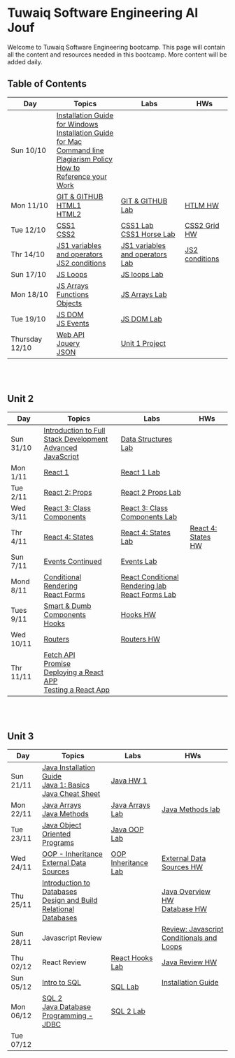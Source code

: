 # Tuwaiq Software Engineering Al Jouf
Welcome to Tuwaiq Software Engineering bootcamp.
This page will contain all the content and resources needed in this bootcamp. More content will be added daily.

## Table of Contents

| Day         | Topics      | Labs        | HWs |
| ----------- | ----------- | ----------- | --- |
| Sun 10/10    | [Installation Guide for Windows](https://github.com/Tuwaiq-SE-Jouf/Student-Content/blob/main/slides/week1/Windows%20Installation%20Guide.pdf) <br> [Installation Guide for Mac](https://github.com/Tuwaiq-SE-Jouf/Student-Content/blob/main/slides/week1/Mac%20Installation%20Guide.pdf) <br> [Command line](https://github.com/Tuwaiq-SE-Riyadh/students-content/blob/main/slides/week1/Command_Line.pdf) <br> [Plagiarism Policy](https://www.dropbox.com/sh/e533hpeddk382u5/AACsj8gievyt1rP4NXrkkCiOa/Certified%20Full%20Stack%20Web%20Developer%20Bootcamp/Level%201%3A%20Web%20Development%20Essentials/Task%201/Additional%20reading/Additional%20Reading%20-%20Plagiarism%20Policy.pdf?dl=0) <br> [How to Reference your Work](https://www.dropbox.com/sh/e533hpeddk382u5/AABOgllceZsIrrcd-plSMulna/Certified%20Full%20Stack%20Web%20Developer%20Bootcamp/Level%201%3A%20Web%20Development%20Essentials/Task%201/Additional%20reading/How%20to%20Reference%20your%20Work.pdf?dl=0)
| Mon 11/10    | [GIT & GITHUB](https://github.com/Tuwaiq-SE-Jouf/Student-Content/blob/main/slides/week1/intro_to_git.pdf) <br> [HTML1](https://github.com/Tuwaiq-SE-Jouf/Student-Content/blob/main/slides/week1/HTML1.pdf) <br> [HTML2](https://github.com/Tuwaiq-SE-Jouf/Student-Content/blob/main/slides/week1/HTML2.pdf)  | [GIT & GITHUB Lab](https://github.com/Tuwaiq-SE-Jouf/week01_day02_gitGithub) | [HTLM HW](https://github.com/Tuwaiq-SE-Jouf/week01_day02_HTML)|
| Tue 12/10    | [CSS1](https://github.com/Tuwaiq-SE-Jouf/Student-Content/blob/main/slides/week1/CSS1.pdf) <br> [CSS2](https://github.com/Tuwaiq-SE-Jouf/Student-Content/blob/main/slides/week1/CSS2.pdf) | [CSS1 Lab](https://github.com/Tuwaiq-SE-Jouf/week01_day02_CSS2) <br> [CSS1 Horse Lab](https://github.com/Tuwaiq-SE-Jouf/week01_day03_CSS2_Horse) | [CSS2 Grid HW](https://github.com/Tuwaiq-SE-Jouf/Week1_Day4_CSSGrid)
| Thr 14/10    | [JS1 variables and operators](https://github.com/Tuwaiq-SE-Jouf/Student-Content/blob/main/slides/week1/JS1_variables_and_operators.pdf) <br> [JS2 conditions](https://github.com/Tuwaiq-SE-Jouf/Student-Content/blob/main/slides/week1/JS2_conditions.pdf) | [JS1 variables and operators Lab](https://github.com/Tuwaiq-SE-Jouf/week01_day05_JS_variables_operators) | [JS2 conditions](https://github.com/Tuwaiq-SE-Jouf/week01_day05_JS_conditions)
| Sun 17/10    | [JS Loops](https://github.com/Tuwaiq-SE-Jouf/Student-Content/blob/main/slides/week%202/JS2_loop.pdf) | [JS loops Lab](https://github.com/Tuwaiq-SE-Jouf/Week02_Day01_Loops)
| Mon 18/10    | [JS Arrays](https://www.w3schools.com/js/js_arrays.asp) <br> [Functions](https://www.w3schools.com/js/js_functions.asp)  <br> [Objects](https://www.w3schools.com/js/js_objects.asp) | [JS Arrays Lab](https://github.com/Tuwaiq-SE-Jouf/Week02_Day02_Arrays) 
| Tue 19/10    | [JS DOM](https://www.w3schools.com/js/js_htmldom.asp) <br> [JS Events](https://www.w3schools.com/js/js_events.asp) | [JS DOM Lab](https://github.com/Tuwaiq-SE-Jouf/Week02_Day03_DOM-Lab)
| Thursday 12/10    | [Web API](https://www.w3schools.com/js/js_api_intro.asp) <br> [Jquery](https://www.w3schools.com/js/js_jquery_selectors.asp) <br> [JSON](https://www.w3schools.com/js/js_json_intro.asp) | [Unit 1 Project](https://github.com/Tuwaiq-SE-Jouf/Week03_Unit1-Project) 


<br><br>
## Unit 2
| Day         | Topics      | Labs        | HWs |
| ----------- | ----------- | ----------- | --- |
| Sun 31/10   | [Introduction to Full Stack Development](https://github.com/Tuwaiq-SE-Jouf/Student-Content/blob/main/slides/week%203/Intoduction_to_full_stack_development.pdf) <br> [Advanced JavaScript](https://github.com/Tuwaiq-SE-Jouf/Student-Content/blob/main/slides/week%203/Advance_JavaScript.pdf)   | [Data Structures Lab](https://github.com/Tuwaiq-SE-Jouf/week04_day01_Data_Structure)
| Mon 1/11   | [React 1](https://github.com/Tuwaiq-SE-Jouf/Student-Content/blob/main/slides/week%203/React1.pdf) | [React 1 Lab](https://github.com/Tuwaiq-SE-Jouf/Week04_Day02_React1_Functional_Lab)
| Tue 2/11   | [React 2: Props](https://reactjs.org/docs/components-and-props.html) | [React 2 Props Lab](https://github.com/Tuwaiq-SE-Jouf/Week04_Day03_React2_Props_Lab)
| Wed 3/11   | [React 3: Class Components](https://www.w3schools.com/react/react_class.asp) | [React 3: Class Components Lab](https://github.com/Tuwaiq-SE-Jouf/Week04_Day04_React3_Lab_Class-Component)
| Thr 4/11   | [React 4: States](https://www.w3schools.com/react/react_events.asp) | [React 4: States Lab](https://github.com/Tuwaiq-SE-Jouf/Week04_Day05_React4_Events_Lab) | [React 4: States HW](https://github.com/Tuwaiq-SE-Jouf/Week04_Day05_React4_Events_HW)
| Sun 7/11   | [Events Continued](https://www.w3schools.com/react/react_events.asp) | [Events Lab](https://github.com/Tuwaiq-SE-Jouf/Week04_Day05_React4_Events_HW)
| Mond 8/11   | [Conditional Rendering](https://reactjs.org/docs/conditional-rendering.html) <br/>  [React Forms](https://reactjs.org/docs/forms.html)  | [React Conditional Rendering lab](https://github.com/Tuwaiq-SE-Jouf/Week05_Day02_React_Forms_Conditional-Rendering_Lab) <br> [React Forms Lab](https://github.com/Tuwaiq-SE-Jouf/Week05_Day02_React_Forms_Conditional-Rendering_Lab)
| Tues 9/11   | [Smart & Dumb Components](https://medium.com/@thejasonfile/dumb-components-and-smart-components-e7b33a698d43) <br/> [Hooks](https://reactjs.org/docs/hooks-intro.html) | [Hooks HW](https://github.com/Tuwaiq-SE-Jouf/Week05_Day03_React_Hooks/blob/main/README.md)
| Wed 10/11   | [Routers](https://reactrouter.com/) |[Routers HW](https://github.com/Tuwaiq-SE-Jouf/Week05_Day04_Routers)
| Thr 11/11   | [Fetch API](https://javascript.info/fetch) <br> [Promise](https://javascript.info/promise-basics) <br> [Deploying a React APP](https://github.com/Tuwaiq-SE-Jouf/Student-Content/blob/main/slides/Week%205/WD%20L2T13%20-%20Deploy%20React%20App.pdf) <br> [Testing a React App](https://github.com/Tuwaiq-SE-Jouf/Student-Content/blob/main/slides/Week%205/WD%20L2T15%20-%20React%20VI%20-%20Testing%20a%20React%20App.pdf)

<br><br>
## Unit 3
| Day               | Topics            | Labs            | HWs     |
| ----------------- | ----------------- | --------------- | ------- |
| Sun 21/11   | [Java Installation Guide](https://github.com/Tuwaiq-SE-Jouf/Java-Installation-Guide) <br> [Java 1: Basics](https://github.com/Tuwaiq-SE-Jouf/Student-Content/blob/main/slides/Week%207/Introduction%20to%20Java%20Programming%20I%20-%20Java%20Basics.pdf) <br> [Java Cheat Sheet](https://github.com/Tuwaiq-SE-Jouf/Student-Content/blob/main/slides/Week%207/SQL%20Cheat%20Sheet%20-%20SQL-Cheat-Sheet.pdf) | [Java HW 1](https://github.com/Tuwaiq-SE-Jouf/Week07_Day01_Java1_Basics_Lab/blob/main/README.md)
| Mon 22/11   | [Java Arrays](https://github.com/Tuwaiq-SE-Jouf/Student-Content/blob/main/slides/Week%207/SE%20L2T03%20-%20Introduction%20to%20Java%20Programming%20II%20-%20Data%20Structures.pdf)  <br> [Java Methods](https://github.com/Tuwaiq-SE-Jouf/Student-Content/blob/main/slides/Week%207/SE%20L2T04%20-%20Introduction%20to%20Java%20Programming%20III%20-%20Methods.pdf) <br>  <!--  --> | [Java Arrays Lab](https://github.com/Tuwaiq-SE-Jouf/Week07_Day02_Java-Arrays-Lab) | [Java Methods lab](https://github.com/Tuwaiq-SE-Jouf/Week07_Day02_Java-Methods-Lab)
| Tue 23/11   | [Java Object Oriented Programs](https://github.com/Tuwaiq-SE-Jouf/Student-Content/blob/main/slides/Week%207/SE%20L2T06%20-%20Object-Oriented%20Programming.pdf) | [Java OOP Lab](https://github.com/Tuwaiq-SE-Jouf/Week02_Day04_OOP-Lab)
| Wed 24/11   | [OOP - Inheritance](https://github.com/Tuwaiq-SE-Jouf/Student-Content/blob/main/slides/Week%207/SE%20L2T13%20-%20Object-Oriented%20Programming%20-%20Inheritance.pdf) <br> [External Data Sources](https://github.com/Tuwaiq-SE-Jouf/Student-Content/blob/main/slides/Week%207/SE%20L2T14%20-%20%20External%20Data%20Sources%20-%20Files.pdf)| [OOP Inheritance Lab](https://github.com/Tuwaiq-SE-Jouf/Week07_Day04_Java_OOP_Inheritance-Lab) | [External Data Sources HW](https://github.com/Tuwaiq-SE-Jouf/Week07_Day04_File-Input)
| Thu 25/11   | [Introduction to Databases](https://github.com/Tuwaiq-SE-Jouf/Student-Content/blob/main/slides/Week%207/SE%20L3T04%20-%20Introduction%20to%20Databases.pdf) <br> [Design and Build Relational Databases](https://github.com/Tuwaiq-SE-Jouf/Student-Content/blob/main/slides/Week%207/SE%20L3T05%20-%20Design%20and%20Build%20Relational%20Database.pdf) | |[Java Overview HW <br> Database HW](https://github.com/Tuwaiq-SE-Jouf/Week07_Day05-Java-Overview-Lab/blob/main/README.md)
| Sun 28/11   | Javascript Review | | [Review: Javascript Conditionals and Loops](https://github.com/Tuwaiq-SE-Jouf/Week08_Day01_Review_JS_Conditionals_Loops/blob/main/README.md)
| Thu 02/12   | React Review | [React Hooks Lab](https://github.com/Tuwaiq-SE-Jouf/Week08_Day05_React-Hooks-Java-Review) | [Java Review HW](https://github.com/Tuwaiq-SE-Jouf/Week08_Day05_React-Hooks-Java-Review)
| Sun 05/12   | [Intro to SQL](https://github.com/Tuwaiq-SE-Jouf/Student-Content/blob/main/slides/Week%207/SE%20L3T06%20-%20Introduction%20to%20SQL.pdf) | <br>[SQL Lab](https://github.com/Tuwaiq-SE-Jouf/Week07_Day01_SQL-Lab) | [Installation Guide](https://github.com/Tuwaiq-SE-Jouf/W07D04-Installation-Guide-SQL)
| Mon 06/12   | [SQL 2](https://github.com/Tuwaiq-SE-Jouf/Student-Content/blob/main/slides/Week%207/SE%20L3T06%20-%20Introduction%20to%20SQL.pdf) <br> [Java Database Programming - JDBC](https://github.com/Tuwaiq-SE-Jouf/Student-Content/blob/main/slides/Week%207/SE%20L3T07%20-%20Java%20Database%20Programming_%20The%20JDBC.pdf) | [SQL 2 Lab](https://github.com/Tuwaiq-SE-Jouf/Week09_Day02_SQL2-Lab)
| Tue 07/12   |



<!--- 


<br><br>


| Day               | Topics            | Labs            | HWs     |
| ----------------- | ----------------- | --------------- | ------- |
| Sun 14/11   | [Installation Guide](https://github.com/Tuwaiq-SE-Riyadh/Installation-Guide/blob/master/Readme.md) <br> [Java Basics](https://github.com/Tuwaiq-SE-Riyadh/students-content/blob/main/slides/week7/SE%20L2T02%20-%20Introduction%20to%20Java%20Programming%20I%20-%20Java%20Basics.pdf) <br> [Arrays](https://github.com/Tuwaiq-SE-Riyadh/students-content/blob/main/slides/week7/SE%20L2T03%20-%20Introduction%20to%20Java%20Programming%20II%20-%20Data%20Structures.pdf) <br> [Java cheat sheet](https://github.com/Tuwaiq-SE-Riyadh/students-content/blob/main/slides/week7/Java-Cheat-Sheet.pdf)  |      [Java Basics Lab](https://github.com/Tuwaiq-SE-Riyadh/W07D01-Java-basics-Lab) <br> [Arrays Lab  ](https://github.com/Tuwaiq-SE-Riyadh/W07D01-Arrays-lab)    |      [HW](https://github.com/Tuwaiq-SE-Riyadh/W07D01-HW)    |
| Mon 15/11   | [Java Methods](https://github.com/Tuwaiq-SE-Riyadh/students-content/blob/main/slides/week7/SE%20L2T04%20-%20Introduction%20to%20Java%20Programming%20III%20-%20Methods.pdf) <br> [Java OOP](https://github.com/Tuwaiq-SE-Riyadh/students-content/blob/main/slides/week7/SE%20L2T06%20-%20Object-Oriented%20Programming.pdf)  |   [Java Methods Lab](https://github.com/Tuwaiq-SE-Riyadh/W07D02-Method-lab) <br> [Java OOP Lab  ](https://github.com/Tuwaiq-SE-Riyadh/W07D02-OOP-lab)  <br> [Geuss Game](https://github.com/Tuwaiq-SE-Riyadh/W07D02-Guess-Number-Game)  |   [HW](https://github.com/Tuwaiq-SE-Riyadh/W07D02-HW)    |
| Tue 16/11   | [Java Advanced OOP](https://github.com/Tuwaiq-SE-Riyadh/students-content/blob/main/slides/week7/SE%20L2T13%20-%20Object-Oriented%20Programming%20-%20Inheritance.pdf) <br> [Java Collections](https://github.com/Tuwaiq-SE-Riyadh/students-content/blob/main/slides/week7/SE%20L2T23%20-%20Java%20Collections%20Framework.pdf)  |   [Java Advanced OOP Lab](https://github.com/Tuwaiq-SE-Riyadh/W07D03-Advanced-OOP-Lab)  <br> [Java Collections lab](https://github.com/Tuwaiq-SE-Riyadh/W07D03-Collections-Lab)  |   [HW](https://github.com/Tuwaiq-SE-Riyadh/W07D03-Advanced-OOP-Collections-HW)  |
| Wed 17/11   | [Database Intro](https://github.com/Tuwaiq-SE-Riyadh/students-content/blob/main/slides/week7/SE%20L3T04%20-%20Introduction%20to%20Databases.pdf) <br> [Intro to SQL](https://github.com/Tuwaiq-SE-Riyadh/students-content/blob/main/slides/week7/SE%20L3T06%20-%20Introduction%20to%20SQL.pdf)  |  [Installation](https://github.com/Tuwaiq-SE-Riyadh/W07D04-Installation-Guide-SQL) <br> [Intro to SQL Lab](https://github.com/Tuwaiq-SE-Riyadh/W07D04-SQL-Lab/blob/master/Readme.md) |   ---  |
| Thr 18/11   | [Database SQL 2](https://github.com/Tuwaiq-SE-Riyadh/students-content/blob/main/slides/week7/SE%20L3T06%20-%20Introduction%20to%20SQL.pdf)  | [SQL 2 Lab](https://github.com/Tuwaiq-SE-Riyadh/W07D05-SQL-Relations-labs) |  ---  |

 --->
